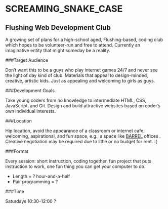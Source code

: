 SCREAMING_SNAKE_CASE
====================

Flushing Web Development Club
-----------------------------

A growing set of plans for a high-school aged, Flushing-based, coding club
which hopes to be volunteer-run and free to attend. Currently an imaginative
entity that might someday be a reality. 

###Target Audience

Don’t want this to be a guys who play internet games 24/7 and never see the light of day 
kind of club. Materials that appeal to design-minded, creative, artistic kids. Just as appealing and 
welcoming to girls as guys. 

###Development Goals

Take young coders from no knowledge to intermediate HTML, CSS, JavaScript, and Git. Design and 
build attractive websites based on coder’s own individual interests.

###Location

Hip location, avoid the appearance of a classroom or internet cafe, welcoming, aspirational, and fun space,
e.g., a space like [BARREL](http://www.barrelny.com/about/the-barrel-office/) offices . 
Creative negotiation may be required due to little or no budget for rent. :(

###Format

Every session: short instruction, coding together, fun project that puts instruction to work,
one fun thing you can get your computer to do.
* Length = ? hour-and-a-half
* Pair programming = ?

###Time

Saturdays 10:30–12:00 ?